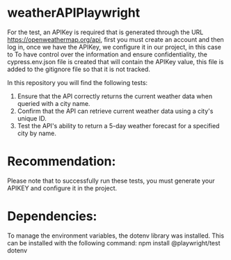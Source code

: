 # weatherAPIPlaywright
For the test, an APIKey is required that is generated through the URL https://openweathermap.org/api, first you must create an account and then log in, once we have the APIKey, we configure it in our project, in this case to To have control over the information and ensure confidentiality, the cypress.env.json file is created that will contain the APIKey value, this file is added to the gitignore file so that it is not tracked.

In this repository you will find the following tests:
1. Ensure that the API correctly returns the current weather data when queried with a city name.
2. Confirm that the API can retrieve current weather data using a city's unique ID.
3. Test the API's ability to return a 5-day weather forecast for a specified city by name.

# Recommendation:
Please note that to successfully run these tests, you must generate your APIKEY and configure it in the project.

# Dependencies:
To manage the environment variables, the dotenv library was installed. This can be installed with the following command:
npm install @playwright/test dotenv